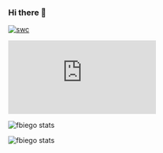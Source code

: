 ### Hi there 👋


[![swc](http://www.biego.tech/sweatcoin/?username=fbiego)](https://sweatco.in/hi/fbiego)

[![commits.top ranking](http://biego.tech/commits.php?user=fbiego&country=kenya)](https://commits.top/kenya.html)

<!--
**fbiego/fbiego** is a ✨ _special_ ✨ repository because its `README.md` (this file) appears on your GitHub profile.

Here are some ideas to get you started:

- 🔭 I’m currently working on ...
- 🌱 I’m currently learning ...
- 👯 I’m looking to collaborate on ...
- 🤔 I’m looking for help with ...
- 💬 Ask me about ...
- 📫 How to reach me: ...
- 😄 Pronouns: ...
- ⚡ Fun fact: ...
-->
![fbiego stats](https://github-readme-stats.vercel.app/api?username=fbiego&show_icons=true&theme=chartreuse-dark)

![fbiego stats](https://github-readme-stats.vercel.app/api/top-langs/?username=fbiego&layout=compact&show_icons=true&theme=chartreuse-dark)


